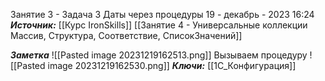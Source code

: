 
Занятие 3 - Задача 3 Даты через процедуры
 19 - декабрь - 2023  16:24 
***Источник:***  [[Курс IronSkills]] [[Занятие 4 - Универсальные коллекции Массив, Структура, Соответствие, СписокЗначений]]

***Заметка*** 
![[Pasted image 20231219162513.png]]
Вызываем процедуру 
![[Pasted image 20231219162530.png]]
***Ключи:*** [[1С_Конфигурация]]